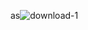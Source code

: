 as![download-1](https://github.com/DarkEvamSar/ArmourCityTemple/assets/160559076/74759cba-ba92-441c-a5b9-f76f5397a7db)
